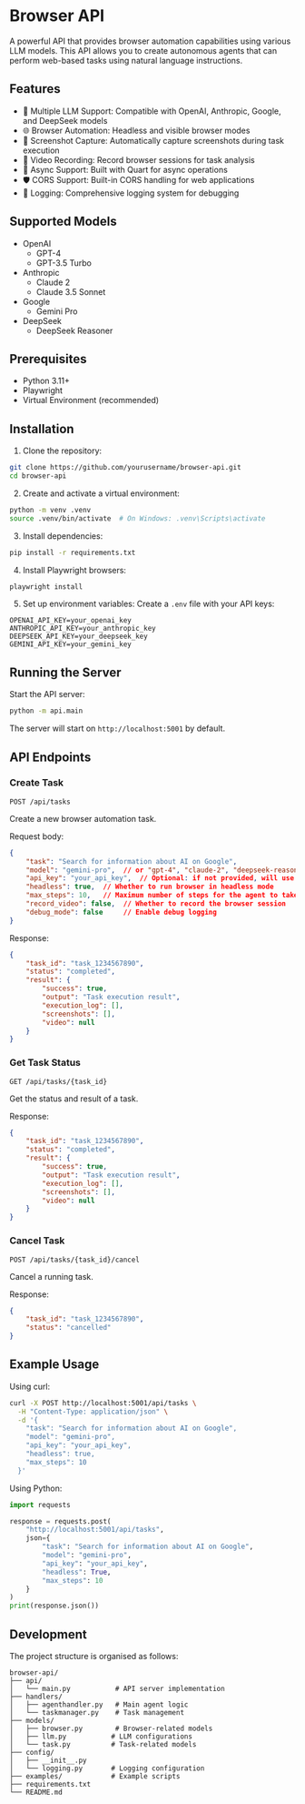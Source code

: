 # Browser API

A powerful API that provides browser automation capabilities using various LLM models. This API allows you to create autonomous agents that can perform web-based tasks using natural language instructions.

## Features
- 🤖 Multiple LLM Support: Compatible with OpenAI, Anthropic, Google, and DeepSeek models
- 🌐 Browser Automation: Headless and visible browser modes
- 📸 Screenshot Capture: Automatically capture screenshots during task execution
- 🎥 Video Recording: Record browser sessions for task analysis
- 🔄 Async Support: Built with Quart for async operations
- 🛡️ CORS Support: Built-in CORS handling for web applications
- 📝 Logging: Comprehensive logging system for debugging

## Supported Models
- OpenAI
  - GPT-4
  - GPT-3.5 Turbo
- Anthropic
  - Claude 2
  - Claude 3.5 Sonnet
- Google
  - Gemini Pro
- DeepSeek
  - DeepSeek Reasoner

## Prerequisites
- Python 3.11+
- Playwright
- Virtual Environment (recommended)

## Installation

1. Clone the repository:
```bash
git clone https://github.com/yourusername/browser-api.git
cd browser-api
```

2. Create and activate a virtual environment:
```bash
python -m venv .venv
source .venv/bin/activate  # On Windows: .venv\Scripts\activate
```

3. Install dependencies:
```bash
pip install -r requirements.txt
```

4. Install Playwright browsers:
```bash
playwright install
```

5. Set up environment variables:
Create a `.env` file with your API keys:
```env
OPENAI_API_KEY=your_openai_key
ANTHROPIC_API_KEY=your_anthropic_key
DEEPSEEK_API_KEY=your_deepseek_key
GEMINI_API_KEY=your_gemini_key
```

## Running the Server

Start the API server:
```bash
python -m api.main
```

The server will start on `http://localhost:5001` by default.

## API Endpoints

### Create Task
`POST /api/tasks`

Create a new browser automation task.

Request body:
```json
{
    "task": "Search for information about AI on Google",
    "model": "gemini-pro",  // or "gpt-4", "claude-2", "deepseek-reasoner"
    "api_key": "your_api_key",  // Optional: if not provided, will use server-side keys
    "headless": true,  // Whether to run browser in headless mode
    "max_steps": 10,   // Maximum number of steps for the agent to take
    "record_video": false,  // Whether to record the browser session
    "debug_mode": false     // Enable debug logging
}
```

Response:
```json
{
    "task_id": "task_1234567890",
    "status": "completed",
    "result": {
        "success": true,
        "output": "Task execution result",
        "execution_log": [],
        "screenshots": [],
        "video": null
    }
}
```

### Get Task Status
`GET /api/tasks/{task_id}`

Get the status and result of a task.

Response:
```json
{
    "task_id": "task_1234567890",
    "status": "completed",
    "result": {
        "success": true,
        "output": "Task execution result",
        "execution_log": [],
        "screenshots": [],
        "video": null
    }
}
```

### Cancel Task
`POST /api/tasks/{task_id}/cancel`

Cancel a running task.

Response:
```json
{
    "task_id": "task_1234567890",
    "status": "cancelled"
}
```

## Example Usage

Using curl:
```bash
curl -X POST http://localhost:5001/api/tasks \
  -H "Content-Type: application/json" \
  -d '{
    "task": "Search for information about AI on Google",
    "model": "gemini-pro",
    "api_key": "your_api_key",
    "headless": true,
    "max_steps": 10
  }'
```

Using Python:
```python
import requests

response = requests.post(
    "http://localhost:5001/api/tasks",
    json={
        "task": "Search for information about AI on Google",
        "model": "gemini-pro",
        "api_key": "your_api_key",
        "headless": True,
        "max_steps": 10
    }
)
print(response.json())
```

## Development

The project structure is organised as follows:

```
browser-api/
├── api/
│   └── main.py           # API server implementation
├── handlers/
│   ├── agenthandler.py   # Main agent logic
│   └── taskmanager.py    # Task management
├── models/
│   ├── browser.py        # Browser-related models
│   ├── llm.py           # LLM configurations
│   └── task.py          # Task-related models
├── config/
│   ├── __init__.py
│   └── logging.py       # Logging configuration
├── examples/            # Example scripts
├── requirements.txt
└── README.md

```